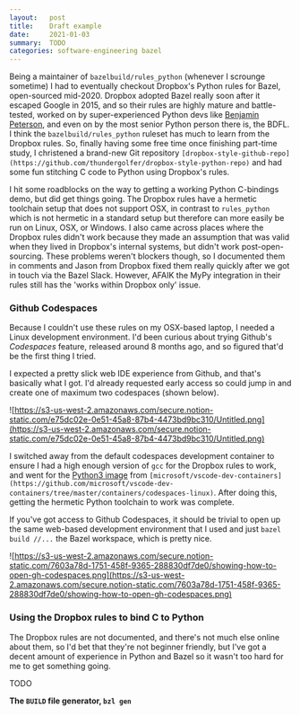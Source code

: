 ```yaml
---
layout:   post
title:    Draft example
date:     2021-01-03
summary:  TODO
categories: software-engineering bazel
---
```


Being a maintainer of `bazelbuild/rules_python` (whenever I scrounge sometime) I had to eventually checkout Dropbox's Python rules for Bazel, open-sourced mid-2020. Dropbox adopted Bazel really soon after it escaped Google in 2015, and so their rules are highly mature and battle-tested, worked on by super-experienced Python devs like [Benjamin Peterson](https://discuss.python.org/t/steering-council-nomination-benjamin-peterson/665), and even on by the most senior Python person there is, the BDFL. I think the `bazelbuild/rules_python` ruleset has much to learn from the Dropbox rules. So, finally having some free time once finishing part-time study, I christened a brand-new Git repository `[dropbox-style-github-repo](https://github.com/thundergolfer/dropbox-style-python-repo)` and had some fun stitching C code to Python using Dropbox's rules.

I hit some roadblocks on the way to getting a working Python C-bindings demo, but did get things going. The Dropbox rules have a hermetic toolchain setup that does not support OSX, in contrast to `rules_python` which is not hermetic in a standard setup but therefore can more easily be run on Linux, OSX, or Windows. I also came across places where the Dropbox rules didn't work because they made an assumption that was valid when they lived in Dropbox's internal systems, but didn't work post-open-sourcing. These problems weren't blockers though, so I documented them in comments and Jason from Dropbox fixed them really quickly after we got in touch via the Bazel Slack. However, AFAIK the MyPy integration in their rules still has the 'works within Dropbox only' issue.

### Github Codespaces

Because I couldn't use these rules on my OSX-based laptop, I needed a Linux development environment. I'd been curious about trying Github's *Codespaces* feature, released around 8 months ago, and so figured that'd be the first thing I tried.

I expected a pretty slick web IDE experience from Github, and that's basically what I got. I'd already requested early access so could jump in and create one of maximum two codespaces (shown below). 

![https://s3-us-west-2.amazonaws.com/secure.notion-static.com/e75dc02e-0e51-45a8-87b4-4473bd9bc310/Untitled.png](https://s3-us-west-2.amazonaws.com/secure.notion-static.com/e75dc02e-0e51-45a8-87b4-4473bd9bc310/Untitled.png)

I switched away from the default codespaces development container to ensure I had a high enough version of `gcc` for the Dropbox rules to work, and went for the [Python3 image](https://github.com/thundergolfer/dropbox-style-python-repo/commit/2d6c286f71aaede3a0ac4c97b03654f6ce29125d) from `[microsoft/vscode-dev-containers](https://github.com/microsoft/vscode-dev-containers/tree/master/containers/codespaces-linux)`. After doing this, getting the hermetic Python toolchain to work was complete.

If you've got access to Github Codespaces, it should be trivial to open up the same web-based development environment that I used and just `bazel build //...` the Bazel workspace, which is pretty nice.

![https://s3-us-west-2.amazonaws.com/secure.notion-static.com/7603a78d-1751-458f-9365-288830df7de0/showing-how-to-open-gh-codespaces.png](https://s3-us-west-2.amazonaws.com/secure.notion-static.com/7603a78d-1751-458f-9365-288830df7de0/showing-how-to-open-gh-codespaces.png)

### Using the Dropbox rules to bind C to Python

The Dropbox rules are not documented, and there's not much else online about them, so I'd bet that they're not beginner friendly, but I've got a decent amount of experience in Python and Bazel so it wasn't too hard for me to get something going. 

TODO

**The `BUILD` file generator, `bzl gen`**